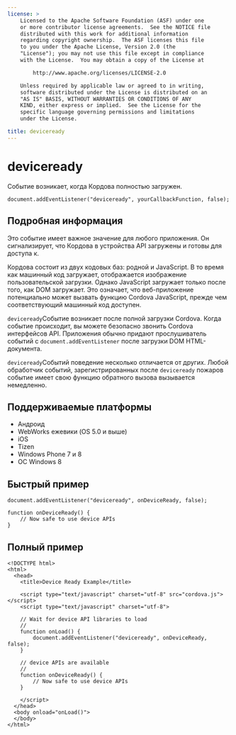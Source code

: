 ```yaml
---
license: >
    Licensed to the Apache Software Foundation (ASF) under one
    or more contributor license agreements.  See the NOTICE file
    distributed with this work for additional information
    regarding copyright ownership.  The ASF licenses this file
    to you under the Apache License, Version 2.0 (the
    "License"); you may not use this file except in compliance
    with the License.  You may obtain a copy of the License at

        http://www.apache.org/licenses/LICENSE-2.0

    Unless required by applicable law or agreed to in writing,
    software distributed under the License is distributed on an
    "AS IS" BASIS, WITHOUT WARRANTIES OR CONDITIONS OF ANY
    KIND, either express or implied.  See the License for the
    specific language governing permissions and limitations
    under the License.

title: deviceready
---
```


# deviceready

Событие возникает, когда Кордова полностью загружен.

    document.addEventListener("deviceready", yourCallbackFunction, false);
    

## Подробная информация

Это событие имеет важное значение для любого приложения. Он сигнализирует, что Кордова в устройства API загружены и готовы для доступа к.

Кордова состоит из двух кодовых баз: родной и JavaScript. В то время как машинный код загружает, отображается изображение пользовательской загрузки. Однако JavaScript загружает только после того, как DOM загружает. Это означает, что веб-приложение потенциально может вызвать функцию Cordova JavaScript, прежде чем соответствующий машинный код доступен.

`deviceready`Событие возникает после полной загрузки Cordova. Когда событие происходит, вы можете безопасно звонить Cordova интерфейсов API. Приложения обычно придают прослушиватель событий с `document.addEventListener` после загрузки DOM HTML-документа.

`deviceready`Событий поведение несколько отличается от других. Любой обработчик событий, зарегистрированных после `deviceready` пожаров событие имеет свою функцию обратного вызова вызывается немедленно.

## Поддерживаемые платформы

*   Андроид
*   WebWorks ежевики (OS 5.0 и выше)
*   iOS
*   Tizen
*   Windows Phone 7 и 8
*   ОС Windows 8

## Быстрый пример

    document.addEventListener("deviceready", onDeviceReady, false);
    
    function onDeviceReady() {
        // Now safe to use device APIs
    }
    

## Полный пример

    <!DOCTYPE html>
    <html>
      <head>
        <title>Device Ready Example</title>
    
        <script type="text/javascript" charset="utf-8" src="cordova.js"></script>
        <script type="text/javascript" charset="utf-8">
    
        // Wait for device API libraries to load
        //
        function onLoad() {
            document.addEventListener("deviceready", onDeviceReady, false);
        }
    
        // device APIs are available
        //
        function onDeviceReady() {
            // Now safe to use device APIs
        }
    
        </script>
      </head>
      <body onload="onLoad()">
      </body>
    </html>